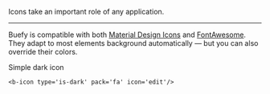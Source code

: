 Icons take an important role of any application.
___
Buefy is compatible with both [Material Design Icons](https://material.io/icons/) and [FontAwesome](http://fontawesome.io/). They adapt to most elements background automatically — but you can also override their colors.

Simple dark icon
```vue
<b-icon type='is-dark' pack='fa' icon='edit'/>
```